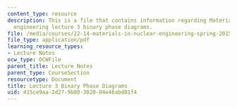 ```yaml
---
content_type: resource
description: This is a file that contains information regarding Materials in nuclear
  engineering lecture 3 binary phase diagrams.
file: /media/courses/22-14-materials-in-nuclear-engineering-spring-2015/415ce9aa2d279b80302004e46abd01f4_MIT22_14S15_Lecture3.pdf
file_type: application/pdf
learning_resource_types:
- Lecture Notes
ocw_type: OCWFile
parent_title: Lecture Notes
parent_type: CourseSection
resourcetype: Document
title: Lecture 3 Binary Phase Diagrams
uid: 415ce9aa-2d27-9b80-3020-04e46abd01f4
---
```

